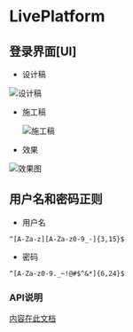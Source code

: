 # LivePlatform

## 登录界面[UI]

-   设计稿

![设计稿](https://i.loli.net/2020/09/24/3PsKl2gHXV8ErAQ.png)  

-   施工稿

    ![施工稿](https://i.loli.net/2020/09/24/JEcYmRjrhM2VsvD.png)

-   效果

![效果图](https://i.loli.net/2020/09/24/4zn9Qj1RewtUTbf.png)

## 用户名和密码正则

-   用户名

`^[A-Za-z][A-Za-z0-9_-]{3,15}$`

-   密码

`^[A-Za-z0-9._~!@#$^&*]{6,24}$`

### API说明

[内容在此文档](api.md)